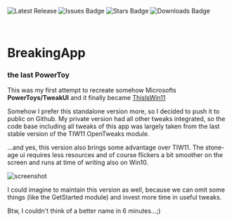 ![Latest Release](https://img.shields.io/github/v/release/builtbybel/BreakingApp?style=for-the-badge)
![Issues Badge](https://img.shields.io/github/issues/builtbybel/BreakingApp?style=for-the-badge)
![Stars Badge](https://img.shields.io/github/stars/builtbybel/BreakingApp?color=yellow&style=for-the-badge)
![Downloads Badge](https://img.shields.io/github/downloads/builtbybel/BreakingApp/total.svg?style=for-the-badge)

<br>

# BreakingApp
### the last PowerToy


This was my first attempt to recreate somehow Microsofts **PowerToys/TweakUI** and it finally became [ThisIsWin11](https://github.com/builtbybel/ThisIsWin11/releases/tag/1.1.153)

Somehow I prefer this standalone version more, so I decided to push it to public on Github. 
My private version had all other tweaks integrated, so the code base including all tweaks of this app was largely taken from the last stable version of the TIW11 OpenTweaks module.

...and yes, this version also brings some advantage over TIW11. The stone-age ui requires less resources and of course flickers a bit smoother on the screen and runs at time of writing also on Win10.

![screenshot](https://github.com/builtbybel/BreakingApp/blob/main/assets/bA.png)

I could imagine to maintain this version as well, because we can omit some things (like the GetStarted module) and invest more time in useful tweaks.

Btw, I couldn't think of a better name in 6 minutes...;)
